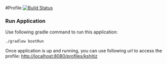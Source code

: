 #Profile
[![Build Status](https://github.com/kshitiz-saxena/kshitizsaxena-profile/workflows/Build%20Status/badge.svg)](https://github.com/kshitiz-saxena/kshitizsaxena-profile/actions)

### Run Application
Use following gradle command to run this application:
```
./gradlew bootRun
```
Once application is up and running, you can use following url to access the profile:
[http://localhost:8080/profiles/kshitiz](http://localhost:8080/profiles/kshitiz)

